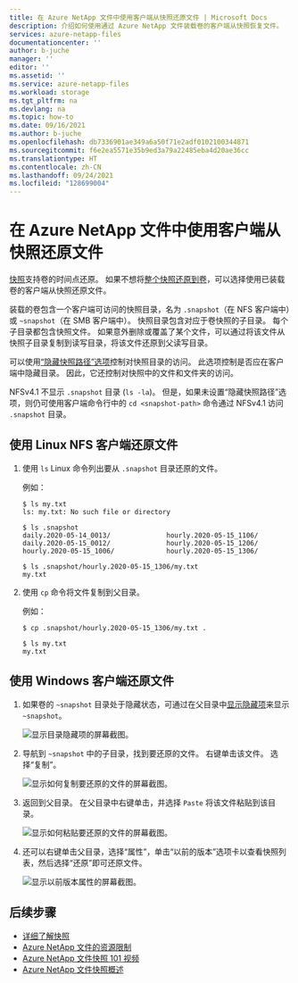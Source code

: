 ```yaml
---
title: 在 Azure NetApp 文件中使用客户端从快照还原文件 | Microsoft Docs
description: 介绍如何使用通过 Azure NetApp 文件装载卷的客户端从快照恢复文件。
services: azure-netapp-files
documentationcenter: ''
author: b-juche
manager: ''
editor: ''
ms.assetid: ''
ms.service: azure-netapp-files
ms.workload: storage
ms.tgt_pltfrm: na
ms.devlang: na
ms.topic: how-to
ms.date: 09/16/2021
ms.author: b-juche
ms.openlocfilehash: db7336901ae349a6a50f71e2adf0102100344871
ms.sourcegitcommit: f6e2ea5571e35b9ed3a79a22485eba4d20ae36cc
ms.translationtype: HT
ms.contentlocale: zh-CN
ms.lasthandoff: 09/24/2021
ms.locfileid: "128699004"
---
```

# <a name="restore-a-file-from-a-snapshot-using-a-client-with-azure-netapp-files"></a>在 Azure NetApp 文件中使用客户端从快照还原文件

[快照](snapshots-introduction.md)支持卷的时间点还原。 如果不想将[整个快照还原到卷](snapshots-restore-new-volume.md)，可以选择使用已装载卷的客户端从快照还原文件。  

装载的卷包含一个客户端可访问的快照目录，名为 `.snapshot`（在 NFS 客户端中）或 `~snapshot`（在 SMB 客户端中）。 快照目录包含对应于卷快照的子目录。 每个子目录都包含快照文件。 如果意外删除或覆盖了某个文件，可以通过将该文件从快照子目录复制到读写目录，将该文件还原到父读写目录。 

可以使用[“隐藏快照路径”选项](snapshots-edit-hide-path.md)控制对快照目录的访问。 此选项控制是否应在客户端中隐藏目录。 因此，它还控制对快照中的文件和文件夹的访问。  

NFSv4.1 不显示 `.snapshot` 目录 (`ls -la`)。 但是，如果未设置“隐藏快照路径”选项，则仍可使用客户端命令行中的 `cd <snapshot-path>` 命令通过 NFSv4.1 访问 `.snapshot` 目录。 

## <a name="restore-a-file-by-using-a-linux-nfs-client"></a>使用 Linux NFS 客户端还原文件 

1. 使用 `ls` Linux 命令列出要从 `.snapshot` 目录还原的文件。 

    例如：

    `$ ls my.txt`   
    `ls: my.txt: No such file or directory`   

    `$ ls .snapshot`   
    `daily.2020-05-14_0013/              hourly.2020-05-15_1106/`   
    `daily.2020-05-15_0012/              hourly.2020-05-15_1206/`   
    `hourly.2020-05-15_1006/             hourly.2020-05-15_1306/`   

    `$ ls .snapshot/hourly.2020-05-15_1306/my.txt`   
    `my.txt`

2. 使用 `cp` 命令将文件复制到父目录。  

    例如： 

    `$ cp .snapshot/hourly.2020-05-15_1306/my.txt .`   

    `$ ls my.txt`   
    `my.txt`   

## <a name="restore-a-file-by-using-a-windows-client"></a>使用 Windows 客户端还原文件 

1. 如果卷的 `~snapshot` 目录处于隐藏状态，可通过在父目录中[显示隐藏项](https://support.microsoft.com/help/4028316/windows-view-hidden-files-and-folders-in-windows-10)来显示 `~snapshot`。

    ![显示目录隐藏项的屏幕截图。](../media/azure-netapp-files/snapshot-show-hidden.png) 

2. 导航到 `~snapshot` 中的子目录，找到要还原的文件。  右键单击该文件。 选择“复制”。  

    ![显示如何复制要还原的文件的屏幕截图。](../media/azure-netapp-files/snapshot-copy-file-restore.png) 

3. 返回到父目录。 在父目录中右键单击，并选择 `Paste` 将该文件粘贴到该目录。

    ![显示如何粘贴要还原的文件的屏幕截图。](../media/azure-netapp-files/snapshot-paste-file-restore.png) 

4. 还可以右键单击父目录，选择“属性”，单击“以前的版本”选项卡以查看快照列表，然后选择“还原”即可还原文件。  

    ![显示以前版本属性的屏幕截图。](../media/azure-netapp-files/snapshot-properties-previous-version.png) 

## <a name="next-steps"></a>后续步骤

* [详细了解快照](snapshots-introduction.md) 
* [Azure NetApp 文件的资源限制](azure-netapp-files-resource-limits.md)
* [Azure NetApp 文件快照 101 视频](https://www.youtube.com/watch?v=uxbTXhtXCkw)
* [Azure NetApp 文件快照概述](https://anfcommunity.com/2021/01/31/azure-netapp-files-snapshot-overview/)